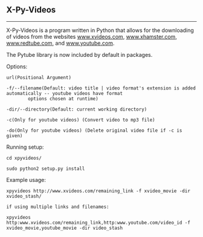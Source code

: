 X-Py-Videos
-----------
-----------

X-Py-Videos is a program written in Python that allows for the downloading
of videos from the websites www.xvideos.com, www.xhamster.com, www.redtube.com, and www.youtube.com.

The Pytube library is now included by default in packages.

Options:

    url(Positional Argument)

    -f/--filename(Default: video title | video format's extension is added automatically -- youtube videos have format 
            options chosen at runtime)

    -dir/--directory(Default: current working directory)

    -c(Only for youtube videos) (Convert video to mp3 file)

    -do(Only for youtube videos) (Delete original video file if -c is given)

Running setup:

    cd xpyvideos/

    sudo python2 setup.py install

Example usage:

    xpyvideos http://www.xvideos.com/remaining_link -f xvideo_movie -dir xvideo_stash/

    if using multiple links and filenames:

    xpyvideos http:www.xvideos.com/remaining_link,http:www.youtube.com/video_id -f xvideo_movie,youtube_movie -dir video_stash

